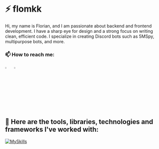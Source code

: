 <h1 align="left">⚡ flomkk </h1>
Hi, my name is Florian, and I am passionate about backend and frontend development. I have a sharp eye for design and a strong focus on writing clean, efficient code. I specialize in creating Discord bots such as 5MSpy, multipurpose bots, and more. &nbsp;

<h3 align="left">📫 How to reach me: </h3>

[<img src="https://skillicons.dev/icons?i=discord" width="3.5%"/>](https://discord.gg/GXcD2pdCqw) &nbsp; [<img src="https://cdn-icons-png.flaticon.com/512/2504/2504941.png" width="3.5%"/>](https://t.me/flomkk) &nbsp;

<h2 align="left">🔧 Here are the tools, libraries, technologies and frameworks I've worked with: </h2>

[![MySkills](https://skillicons.dev/icons?i=js,cs,discordjs,regex,git,nodejs,vscode,visualstudio,mongodb,mysql)](https://skillicons.dev)

